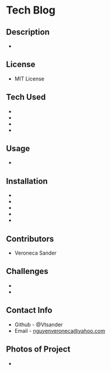# Tech Blog

## Description
 - 
## License 
 - MIT License
## Tech Used
 - 
 - 
 - 
 - 
## Usage
 - 
## Installation
 - 
 - 
 - 
 - 
 - 
## Contributors
 - Veroneca Sander
## Challenges
 - 
 - 
## Contact Info
 - Github - @Vtsander
 - Email - nguyenveroneca@yahoo.com
## Photos of Project
 - 